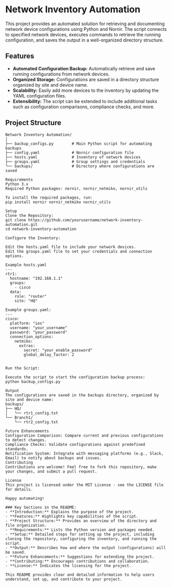 # Network Inventory Automation

This project provides an automated solution for retrieving and documenting network device configurations using Python and Nornir. The script connects to specified network devices, executes commands to retrieve the running configuration, and saves the output in a well-organized directory structure.

## Features

- **Automated Configuration Backup:** Automatically retrieve and save running configurations from network devices.
- **Organized Storage:** Configurations are saved in a directory structure organized by site and device name.
- **Scalability:** Easily add more devices to the inventory by updating the YAML configuration files.
- **Extensibility:** The script can be extended to include additional tasks such as configuration comparisons, compliance checks, and more.

## Project Structure

```plaintext
Network Inventory Automation/
│
├── backup_configs.py        # Main Python script for automating backups
├── config.yaml              # Nornir configuration file
├── hosts.yaml               # Inventory of network devices
├── groups.yaml              # Group settings and credentials
└── backups/                 # Directory where configurations are saved

Requirements
Python 3.x
Required Python packages: nornir, nornir_netmiko, nornir_utils

To install the required packages, run:
pip install nornir nornir_netmiko nornir_utils

Setup
Clone the Repository:
git clone https://github.com/yourusername/network-inventory-automation.git
cd network-inventory-automation

Configure the Inventory:

Edit the hosts.yaml file to include your network devices.
Edit the groups.yaml file to set your credentials and connection options.

Example hosts.yaml
---
rtr1:
  hostname: "192.168.1.1"
  groups:
    - cisco
  data:
    role: "router"
    site: "HQ"

Example groups.yaml:
---
cisco:
  platform: "ios"
  username: "your_username"
  password: "your_password"
  connection_options:
    netmiko:
      extras:
        secret: "your_enable_password"
        global_delay_factor: 2


Run the Script:

Execute the script to start the configuration backup process:
python backup_configs.py

Output
The configurations are saved in the backups directory, organized by site and device name:
backups/
├── HQ/
│   └── rtr1_config.txt
└── Branch1/
    └── rtr2_config.txt

Future Enhancements
Configuration Comparison: Compare current and previous configurations to detect changes.
Compliance Checks: Validate configurations against predefined standards.
Notification System: Integrate with messaging platforms (e.g., Slack, Email) to notify about backups and issues.
Contributing
Contributions are welcome! Feel free to fork this repository, make your changes, and submit a pull request.

License
This project is licensed under the MIT License - see the LICENSE file for details.

Happy automating!

### Key Sections in the README:
- **Introduction:** Explains the purpose of the project.
- **Features:** Highlights key capabilities of the script.
- **Project Structure:** Provides an overview of the directory and file organization.
- **Requirements:** Lists the Python version and packages needed.
- **Setup:** Detailed steps for setting up the project, including cloning the repository, configuring the inventory, and running the script.
- **Output:** Describes how and where the output (configurations) will be saved.
- **Future Enhancements:** Suggestions for extending the project.
- **Contributing:** Encourages contributions and collaboration.
- **License:** Indicates the licensing for the project.

This README provides clear and detailed information to help users understand, set up, and contribute to your project.

